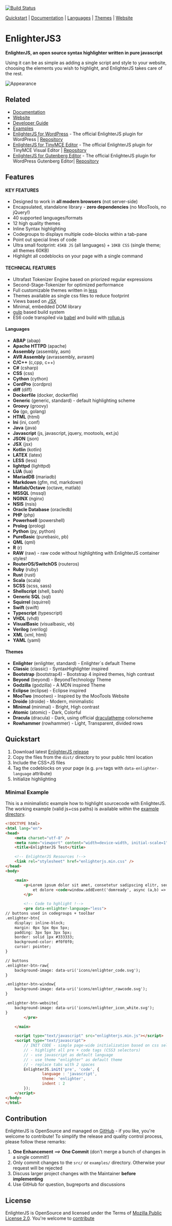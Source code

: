 [![Build Status](https://travis-ci.org/EnlighterJS/EnlighterJS.svg?branch=master)](https://travis-ci.org/EnlighterJS/EnlighterJS)

[Quickstart](#quickstart) | [Documentation](https://github.com/EnlighterJS/docs) | [Languages](#languages) | [Themes](#themes) | [Website](https://enlighterjs.org) 

EnlighterJS3
====================================================================

**EnlighterJS, an open source syntax highlighter written in pure javascript**

Using it can be as simple as adding a single script and style to your website, choosing the elements you wish to highlight, and EnlighterJS takes care of the rest.

![Appearance](assets/enlighterjs_bootstrap4.png)

Related
----------------------------------------------

* [Documentation](https://github.com/EnlighterJS/docs)
* [Website](https://enlighterjs.org)
* [Developer Guide](https://github.com/EnlighterJS/documentation/blob/master/development/README.md)
* [Examples](examples/)
* [EnlighterJS for WordPress](https://wordpress.org/plugins/enlighter/) - The official EnlighterJS plugin for WordPress | [Repository](https://github.com/EnlighterJS/Plugin.WordPress)
* [EnlighterJS for TinyMCE Editor](https://tinymce.enlighterjs.org) - The official EnlighterJS plugin for TinyMCE Visual Editor | [Repository](https://github.com/EnlighterJS/Plugin.TinyMCE)
* [EnlighterJS for Gutenberg Editor](https://wordpress.org/plugins/enlighter/) - The official EnlighterJS plugin for WordPress Gutenberg Editor| [Repository](https://github.com/EnlighterJS/Plugin.Gutenberg)

Features
----------------------------------------------

#### KEY FEATURES ####

* Designed to work in **all modern browsers** (not server-side)
* Encapsulated, standalone library - **zero dependencies** (no MooTools, no jQuery!)
* 40 supported languages/formats
* 12 high quality themes
* Inline Syntax highlighting
* Codegroups to displays multiple code-blocks within a tab-pane
* Point out special lines of code
* Ultra small footprint: `45KB JS` (all languages) + `10KB CSS` (single theme; all themes 60KB)
* Highlight all codeblocks on your page with a single command

#### TECHNICAL FEATURES ####

* Ultrafast Tokenizer Engine based on priorized regular expressions
* Second-Stage-Tokenizer for optimized performance 
* Full customizable themes written in [less](http://lesscss.org/)
* Themes available as single css files to reduce footprint
* Views based on [JSX](https://reactjs.org/docs/introducing-jsx.html)
* Minimal, embedded DOM library
* [gulp](https://gulpjs.com/) based build system
* ES6 code transpiled via [babel](https://babeljs.io/) and build with [rollup.js](https://rollupjs.org/guide/en)

#### Languages ####

* **ABAP** (abap)
* **Apache HTTPD** (apache)
* **Assembly** (assembly, asm)
* **AVR Assembly** (avrassembly, avrasm)
* **C/C++** (c,cpp, c++)
* **C#** (csharp)
* **CSS** (css)
* **Cython** (cython)
* **CordPro** (cordpro)
* **diff** (diff)
* **Dockerfile** (docker, dockerfile)
* **Generic** (generic, standard) - default highlighting scheme
* **Groovy** (groovy)
* **Go** (go, golang)
* **HTML** (html)
* **Ini** (ini, conf)
* **Java** (java)
* **Javascript** (js, javascript, jquery, mootools, ext.js)
* **JSON** (json)
* **JSX** (jsx)
* **Kotlin** (kotlin)
* **LATEX** (latex)
* **LESS** (less)
* **lighttpd** (lighttpd)
* **LUA** (lua)
* **MariadDB** (mariadb)
* **Markdown** (gfm, md, markdown)
* **Matlab/Octave** (octave, matlab)
* **MSSQL** (mssql)
* **NGINX** (nginx)
* **NSIS** (nsis)
* **Oracle Database** (oracledb)
* **PHP** (php)
* **Powerhsell** (powershell)
* **Prolog** (prolog)
* **Python** (py, python)
* **PureBasic** (purebasic, pb)
* **QML** (qml)
* **R** (r)
* **RAW** (raw) - raw code without highlighting with EnlighterJS container styles!
* **RouterOS/SwitchOS** (routeros)
* **Ruby** (ruby)
* **Rust** (rust)
* **Scala** (scala)
* **SCSS** (scss, sass)
* **Shellscript** (shell, bash)
* **Generic SQL** (sql)
* **Squirrel** (squirrel)
* **Swift** (swift)
* **Typescript** (typescript)
* **VHDL** (vhdl)
* **VisualBasic** (visualbasic, vb)
* **Verilog** (verilog)
* **XML** (xml, html)
* **YAML** (yaml)

#### Themes ####

* **Enlighter** (enlighter, standard) - Enlighter`s default Theme
* **Classic** (classic) - SyntaxHighlighter inspired
* **Bootstrap** (bootstrap4) - Bootstrap 4 inpired themes, high contrast
* **Beyond** (beyond) - BeyondTechnology Theme
* **Godzilla** (godzilla) - A MDN inspired Theme
* **Eclipse** (eclipse) - Eclipse inspired
* **MooTwo** (mootwo) - Inspired by the MooTools Website
* **Droide** (droide) - Modern, minimalistic
* **Minimal** (minimal) - Bright, High contrast
* **Atomic** (atomic) - Dark, Colorful
* **Dracula** (dracula) - Dark, using official [draculatheme](https://draculatheme.com/) colorscheme
* **Rowhammer** (rowhammer) - Light, Transparent, divided rows

Quickstart
----------------------------------------------

1. Download latest [EnlighterJS release](https://github.com/EnlighterJS/EnlighterJS/releases)
2. Copy the files from the `dist/` directory to your public html location
3. Include the CSS+JS files
4. Tag the codeblocks on your page (e.g. `pre` tags with `data-enlighter-language` attribute)
5. Initialize highlighting

### Minimal Example ###

This is a minimalistic example how to highlight sourcecode with EnlighterJS. The working example (valid js+css paths) is available within the [example directory](examples/).

```html
<!DOCTYPE html>
<html lang="en">
<head>
    <meta charset="utf-8" />
    <meta name="viewport" content="width=device-width, initial-scale=1" />
    <title>EnlighterJS Test</title>

    <!-- EnlighterJS Resources !-->
    <link rel="stylesheet" href="enlighterjs.min.css" />
</head>
<body>

    <main>
        <p>Lorem ipsum dolor sit amet, consetetur sadipscing elitr, sed diam nonumy eirmod tempor invidunt ut labore 
            et dolore <code>window.addEvent('domready', async (a,b) => {});</code> magna aliquyam erat.
        </p>

        <!-- Code to hghlight !-->
        <pre data-enlighter-language="less">
// buttons used in codegroups + toolbar
.enlighter-btn{
    display: inline-block;
    margin: 0px 5px 0px 5px;
    padding: 3px 5px 3px 5px;
    border: solid 1px #333333;
    background-color: #f0f0f0;
    cursor: pointer;
}

// buttons
.enlighter-btn-raw{
    background-image: data-uri('icons/enlighter_code.svg');
}

.enlighter-btn-window{
    background-image: data-uri('icons/enlighter_rawcode.svg');
}

.enlighter-btn-website{
    background-image: data-uri('icons/enlighter_icon_white.svg');
}
        </pre>

    </main>

    <script type="text/javascript" src="enlighterjs.min.js"></script>
    <script type="text/javascript">
        // INIT CODE - simple page-wide initialization based on css selectors
        // - highlight all pre + code tags (CSS3 selectors)
        // - use javascript as default language
        // - use theme "enlighter" as default theme
        // - replace tabs with 2 spaces
        EnlighterJS.init('pre', 'code', {
                language : 'javascript',
                theme: 'enlighter',
                indent : 2
        });
    </script>
</body>
</html>
```

Contribution
------------

EnlighterJS is OpenSource and managed on [GitHub](https://github.com/EnlighterJS/EnlighterJS) - if you like, you're welcome to contribute!
To simplify the release and quality control process, please follow these remarks:

1. **One Enhancement** _==>_ **One Commit** (don't merge a bunch of changes in a single commit!)
2. Only commit changes to the `src/` or `examples/` directory. Otherwise your request will be rejected
3. Discuss larger project changes with the Maintainer **before implementing**
4. Use GitHub for question, bugreports and discussions

License
----------------------------------------------

EnlighterJS is OpenSource and licensed under the Terms of [Mozilla Public License 2.0](https://opensource.org/licenses/MPL-2.0). You're welcome to [contribute](docs/CONTRIBUTING.md)

